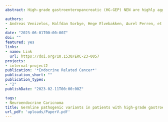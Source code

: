 ```yaml
---
abstract: High-grade gastroenteropancreatic (HG-GEP) NEN are highly aggressive cancers.The molecular etiology of these tumors remains unclear and the prevalence of pathogenic germline variants in patients with HG-GEP-NEN is unknown. We assessed sequencing data of 360 cancer genes in normal tissue, from 240 patients with HG GE-NEN; 198 patients with NEC and 42 with NET G3. Applying strict criteria, we identified pathogenic germline variants and compared the frequency with previously reported data from 33 different cancer types. variants in patients.The fraction of HG GEP-NEN with germline pathogenic variants is relatively high, but still <10%, meaning that that germline mutations cannot be the major underlying cause of HG GEP-NEN.

authors:
- Andreas Venizelos, Halfdan Sorbye, Hege Elvebakken, Aurel Perren, et.al
- 
date: "2023-06-01T00:00:00Z"
doi: ""
featured: yes
links:
- name: Link
  url: https://doi.org/10.1530/ERC-23-0057
projects:
- internal-project2
publication: '*Endocrine Related Cancer*'
publication_short: ""
publication_types:
- "2"
publishDate: "2023-02-11T00:00:00Z"

tags:
- Neuroendocrine Caricnoma
title: Germline pathogenic variants in patients with high-grade gastroenteropancreatic neuroendocrine neoplasms
url_pdf: 'uploads/PaperV.pdf'
---
```

